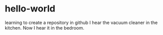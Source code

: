# hello-world
learning to create a repository in github
I hear the vacuum cleaner in the kitchen.
Now I hear it in the bedroom.

